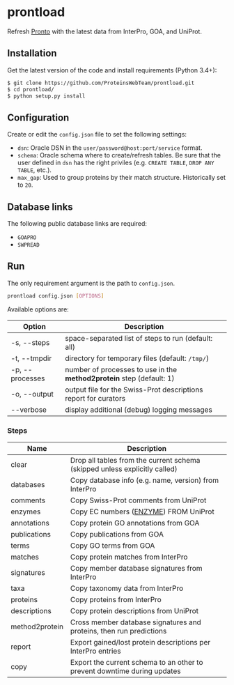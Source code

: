 # prontload

Refresh [Pronto](https://github.com/ProteinsWebTeam/pronto/) with the latest data from InterPro, GOA, and UniProt.

## Installation

Get the latest version of the code and install requirements (Python 3.4+):

```sh
$ git clone https://github.com/ProteinsWebTeam/prontload.git
$ cd prontload/
$ python setup.py install
```

## Configuration

Create or edit the `config.json` file to set the following settings:

* `dsn`: Oracle DSN in the `user/password@host:port/service` format.
* `schema`: Oracle schema where to create/refresh tables. Be sure that the user defined in `dsn` has the right priviles (e.g. `CREATE TABLE`, `DROP ANY TABLE`, etc.).
* `max_gap`: Used to group proteins by their match structure. Historically set to `20`.

## Database links

The following public database links are required:
- `GOAPRO`
- `SWPREAD`

## Run

The only requirement argument is the path to `config.json`.

```sh
prontload config.json [OPTIONS]
```

Available options are:

| Option          | Description                                                                    |
| ----------------|--------------------------------------------------------------------------------|
| -s, --steps     | space-separated list of steps to run (default: all)                            |
| -t, --tmpdir    | directory for temporary files (default: `/tmp/`)                               |
| -p, --processes | number of processes to use in the **method2protein** step (default: 1)         |
| -o, --output    | output file for the Swiss-Prot descriptions report for curators                |
| --verbose       | display additional (debug) logging messages                                    |

### Steps

| Name          | Description                                                                    |
| ------------- |--------------------------------------------------------------------------------|
| clear         | Drop all tables from the current schema (skipped unless explicitly called)     |
| databases     | Copy database info (e.g. name, version) from InterPro                          |
| comments      | Copy Swiss-Prot comments from UniProt                                          |
| enzymes       | Copy EC numbers ([ENZYME](https://enzyme.expasy.org/)) FROM UniProt            |
| annotations   | Copy protein GO annotations from GOA                                           |
| publications  | Copy publications from GOA                                                     |
| terms         | Copy GO terms from GOA                                                         |
| matches       | Copy protein matches from InterPro                                             |
| signatures    | Copy member database signatures from InterPro                                  |
| taxa          | Copy taxonomy data from InterPro                                               |
| proteins      | Copy proteins from InterPro                                                    |
| descriptions  | Copy protein descriptions from UniProt                                         |
| method2protein| Cross member database signatures and proteins, then run predictions            |
| report        | Export gained/lost protein descriptions per InterPro entries                   |
| copy          | Export the current schema to an other to prevent downtime during updates       |
